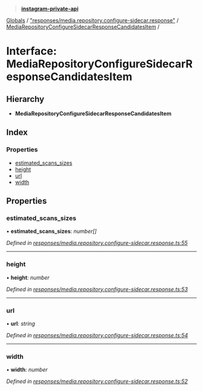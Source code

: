 > **[instagram-private-api](../README.md)**

[Globals](../README.md) / ["responses/media.repository.configure-sidecar.response"](../modules/_responses_media_repository_configure_sidecar_response_.md) / [MediaRepositoryConfigureSidecarResponseCandidatesItem](_responses_media_repository_configure_sidecar_response_.mediarepositoryconfiguresidecarresponsecandidatesitem.md) /

# Interface: MediaRepositoryConfigureSidecarResponseCandidatesItem

## Hierarchy

* **MediaRepositoryConfigureSidecarResponseCandidatesItem**

## Index

### Properties

* [estimated_scans_sizes](_responses_media_repository_configure_sidecar_response_.mediarepositoryconfiguresidecarresponsecandidatesitem.md#estimated_scans_sizes)
* [height](_responses_media_repository_configure_sidecar_response_.mediarepositoryconfiguresidecarresponsecandidatesitem.md#height)
* [url](_responses_media_repository_configure_sidecar_response_.mediarepositoryconfiguresidecarresponsecandidatesitem.md#url)
* [width](_responses_media_repository_configure_sidecar_response_.mediarepositoryconfiguresidecarresponsecandidatesitem.md#width)

## Properties

###  estimated_scans_sizes

• **estimated_scans_sizes**: *number[]*

*Defined in [responses/media.repository.configure-sidecar.response.ts:55](https://github.com/dilame/instagram-private-api/blob/173bc62/src/responses/media.repository.configure-sidecar.response.ts#L55)*

___

###  height

• **height**: *number*

*Defined in [responses/media.repository.configure-sidecar.response.ts:53](https://github.com/dilame/instagram-private-api/blob/173bc62/src/responses/media.repository.configure-sidecar.response.ts#L53)*

___

###  url

• **url**: *string*

*Defined in [responses/media.repository.configure-sidecar.response.ts:54](https://github.com/dilame/instagram-private-api/blob/173bc62/src/responses/media.repository.configure-sidecar.response.ts#L54)*

___

###  width

• **width**: *number*

*Defined in [responses/media.repository.configure-sidecar.response.ts:52](https://github.com/dilame/instagram-private-api/blob/173bc62/src/responses/media.repository.configure-sidecar.response.ts#L52)*